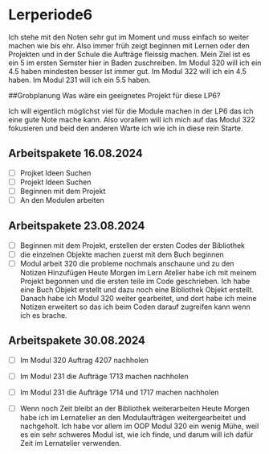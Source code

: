 # Lerperiode6

Ich stehe mit den Noten sehr gut im Moment und muss einfach so weiter machen wie bis ehr. Also immer früh zeigt beginnen mit Lernen oder den Projekten und in der Schule die Aufträge fleissig machen.
Mein Ziel ist es ein 5 im ersten Semster hier in Baden zuschreiben.
Im Modul 320 will ich ein 4.5 haben mindesten besser ist immer gut. Im Modul 322 will ich ein 4.5 haben. Im Modul 231 will ich ein 5.5 haben.

##Grobplanung
Was wäre ein geeignetes Projekt für diese LP6?

Ich will eigentlich  möglichst viel für die Module machen in der LP6 das ich eine gute Note mache kann. Also  vorallem will ich  mich auf das Modul 322 fokusieren und beid den anderen Warte ich wie ich in diese rein Starte.

## Arbeitspakete 16.08.2024 

- [ ] Projket Ideen Suchen
- [ ] Projekt Ideen Suchen
- [ ] Beginnen mit dem Projekt
- [ ] An den Modulen arbeiten

## Arbeitspakete 23.08.2024

- [ ] Beginnen mit dem Projekt, erstellen der ersten Codes der Bibliothek
- [ ] die einzelnen Objekte machen zuerst mit dem Buch beginnen
- [ ] Modul arbeit 320 die probleme nochmals anschaune und zu den Notizen Hinzufügen
Heute Morgen im Lern Atelier habe ich mit meinem Projekt begonnen und die ersten teile im Code geschrieben. Ich habe eine Buch Objekt erstellt und dazu noch eine Bibliothek Objekt erstellt. Danach habe ich Modul 320 weiter gearbeitet, und dort habe ich meine Notizen erweitert so das ich beim Coden darauf zugreifen kann wenn ich es brache.
      
## Arbeitspakete 30.08.2024
- [ ] Im Modul 320 Auftrag 4207 nachholen
- [ ] Im Modul 231 die Aufträge 1713 machen nachholen
- [ ] Im Modul 231 die Aufträge 1714 und 1717 machen nachholen
- [ ] Wenn noch Zeit bleibt an der Bibliothek weiterarbeiten
Heute Morgen habe ich im Lernatelier an den Modulaufträgen weitergearbeitet und nachgeholt. Ich habe vor allem im OOP Modul 320 ein wenig Mühe, weil es ein sehr schweres Modul ist, wie ich finde, und darum will ich dafür Zeit im Lernatelier verwenden.
      
  
